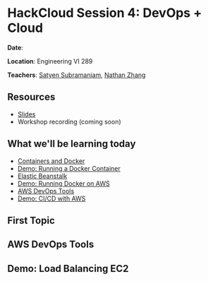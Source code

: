 
# HackCloud Session 4: DevOps + Cloud

**Date**: 

**Location**: Engineering VI 289

**Teachers**: [Satyen Subramaniam](https://github.com/SubramaniamSatyen), [Nathan Zhang]([https://github.com/jsi19](https://github.com/nathanzzhang))

## Resources

- [Slides](https://docs.google.com/presentation/d/1kzxU0wBjXY__MxoPIz92rYSou5qcdyTtQC6-lc1yRgU/edit?usp=sharing)
- Workshop recording (coming soon)

## What we'll be learning today

- [Containers and Docker](#todo)
- [Demo: Running a Docker Container](#todo)
- [Elastic Beanstalk](#todo)
- [Demo: Running Docker on AWS](#todo)
- [AWS DevOps Tools](#aws-devops-tools)
- [Demo: CI/CD with AWS](#demo-load-balancing-ec2)

## First Topic

## AWS DevOps Tools

## Demo: Load Balancing EC2

